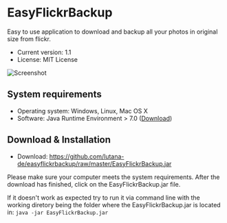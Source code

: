 # EasyFlickrBackup
Easy to use application to download and backup all your photos in original size from flickr. 

* Current version: 1.1
* License: MIT License

![Screenshot](https://farm2.staticflickr.com/1701/25533200184_03355b0172_o_d.png)

## System requirements
* Operating system: Windows, Linux, Mac OS X
* Software: Java Runtime Environment > 7.0 ([Download](https://www.java.com/download/))

## Download & Installation

* Download: https://github.com/lutana-de/easyflickrbackup/raw/master/EasyFlickrBackup.jar

Please make sure your computer meets the system requirements. After the download has finished, click on the EasyFlickrBackup.jar file.

If it doesn't work as expected try to run it via command line with the working diretory being the folder where the EasyFlickrBackup.jar is located in: `java -jar EasyFlickrBackup.jar`
